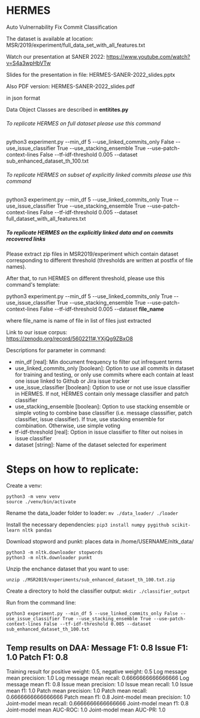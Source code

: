 # HERMES
Auto Vulnernability Fix Commit Classification

The dataset is available at location: MSR/2019/experiment/full_data_set_with_all_features.txt

Watch our presentation at SANER 2022: https://www.youtube.com/watch?v=S4a3wpHbVTw

Slides for the presentation in file: HERMES-SANER-2022_slides.pptx

Also PDF version: HERMES-SANER-2022_slides.pdf

in json format

Data Object Classes are described in **entitites.py**

###### To replicate HERMES on full dataset please use this command
python3 experiment.py --min_df 5 --use_linked_commits_only False --use_issue_classifier True --use_stacking_ensemble True --use-patch-context-lines False --tf-idf-threshold 0.005 --dataset sub_enhanced_dataset_th_100.txt

###### To replicate HERMES on subset of explicitly linked commits please use this command
python3 experiment.py --min_df 5 --use_linked_commits_only True --use_issue_classifier True --use_stacking_ensemble True --use-patch-context-lines False --tf-idf-threshold 0.005 --dataset full_dataset_with_all_features.txt

##### To replicate HERMES on the explicitly linked data and on commits recovered links

Please extract zip files in MSR2019/experiment which contain dataset corresponding to different threshold (thresholds are written at postfix of file names).

After that, to run HERMES on different threshold, please use this command's template:

python3 experiment.py --min_df 5 --use_linked_commits_only True --use_issue_classifier True --use_stacking_ensemble True --use-patch-context-lines False --tf-idf-threshold 0.005 --dataset **file_name**

where file_name is name of file in list of files just extracted

Link to our issue corpus: https://zenodo.org/record/5602211#.YXjQg9ZBxO8

Descriptions for parameter in command:
- min_df [real]: Min document frequency to filter out infrequent terms
- use_linked_commits_only [boolean]: Option to use all commits in dataset for training and testing, or only use commits where each contain at least one issue linked to Github or Jira issue tracker
- use_issue_classifier [boolean]: Option to use or not use issue classifier in HERMES. If not, HERMES contain only message classifier and patch classifier
- use_stacking_ensemble [boolean]: Option to use stacking ensemble or simple voting to combine base classifier (i.e. message classsifier, patch classifier, issue classifier). If true, use stacking ensemble for combination. Otherwise, use simple voting
- tf-idf-threshold [real]: Option in issue classifier to filter out noises in issue classifier
- dataset [string]: Name of the dataset selected for experiment


# Steps on how to replicate:
Create a venv:
~~~~
python3 -m venv venv
source ./venv/bin/activate
~~~~

Rename the data_loader folder to loader: ````mv ./data_loader/ ./loader````

Install the necessary dependencies: ````pip3 install numpy pygithub scikit-learn nltk pandas````

Download stopword and punkt: places data in /home/USERNAME/nltk_data/
~~~~
python3 -m nltk.downloader stopwords
python3 -m nltk.downloader punkt
~~~~

Unzip the enchance dataset that you want to use:
~~~~
unzip ./MSR2019/experiments/sub_enhanced_dataset_th_100.txt.zip
~~~~

Create a directory to hold the classifier output: ````mkdir ./classifier_output````

Run from the command line:
~~~~
python3 experiment.py --min_df 5 --use_linked_commits_only False --use_issue_classifier True --use_stacking_ensemble True --use-patch-context-lines False --tf-idf-threshold 0.005 --dataset sub_enhanced_dataset_th_100.txt
~~~~


Temp results on DAA:
Message F1: 0.8
Issue F1: 1.0
Patch F1: 0.8
------------------------------------------------
Training result for positive weight: 0.5, negative weight: 0.5
Log message mean precision: 1.0
Log message mean recall: 0.6666666666666666
Log message mean f1: 0.8
Issue mean precision: 1.0
Issue mean recall: 1.0
Issue mean f1: 1.0
Patch mean precision: 1.0
Patch mean recall: 0.6666666666666666
Patch mean f1: 0.8
Joint-model mean precision: 1.0
Joint-model mean recall: 0.6666666666666666
Joint-model mean f1: 0.8
Joint-model mean AUC-ROC: 1.0
Joint-model mean AUC-PR: 1.0